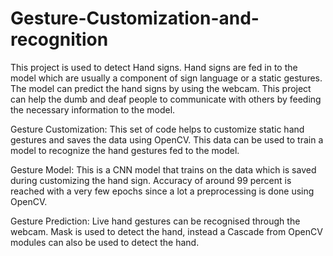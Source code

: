 # Gesture-Customization-and-recognition
This project is used to detect Hand signs. Hand signs are fed in to the model which are usually a component of sign language or a static gestures. The model can predict the hand signs by using the webcam.
This project can help the dumb and deaf people to communicate with others by feeding the necessary information to the model.

Gesture Customization:
This set of code helps to customize static hand gestures and saves the data using OpenCV. This data can be used to train a model to recognize the hand gestures fed to the model.

Gesture Model:
This is a CNN model that trains on the data which is saved during customizing the hand sign. Accuracy of around 99 percent is reached with a very few epochs since a lot a preprocessing is done using OpenCV.

Gesture Prediction:
Live hand gestures can be recognised through the webcam. Mask is used to detect the hand, instead a Cascade from OpenCV modules can also be used to detect the hand.

 
